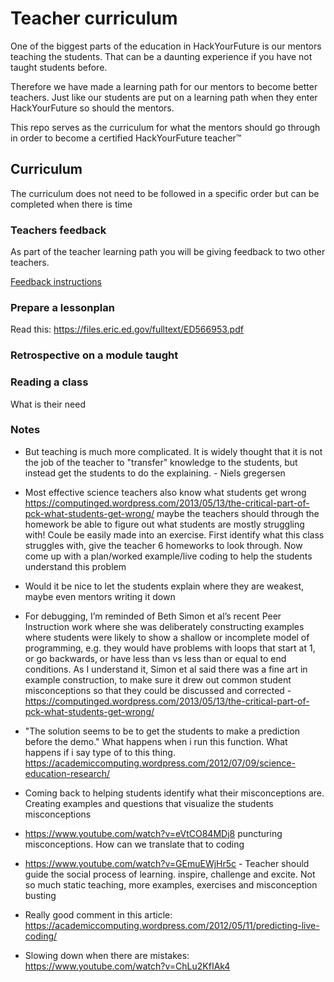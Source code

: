 # Teacher curriculum

One of the biggest parts of the education in HackYourFuture is our mentors teaching the students. That can be a daunting experience if you have not taught students before.

Therefore we have made a learning path for our mentors to become better teachers. Just like our students are put on a learning path when they enter HackYourFuture so should the mentors.

This repo serves as the curriculum for what the mentors should go through in order to become a certified HackYourFuture teacher™

## Curriculum

The curriculum does not need to be followed in a specific order but can be completed when there is time

### Teachers feedback
As part of the teacher learning path you will be giving feedback to two other teachers.

[Feedback instructions](feedback.md)

### Prepare a lessonplan
Read this: https://files.eric.ed.gov/fulltext/ED566953.pdf

### Retrospective on a module taught

### Reading a class
What is their need

### Notes
- But teaching is much more complicated. It is widely thought that it is not the job of the teacher to "transfer" knowledge to the students, but instead get the students to do the explaining. - Niels gregersen

- Most effective science teachers also know what students get wrong https://computinged.wordpress.com/2013/05/13/the-critical-part-of-pck-what-students-get-wrong/ maybe the teachers should through the homework be able to figure out what students are mostly struggling with! Coule be easily made into an exercise. First identify what this class struggles with, give the teacher 6 homeworks to look through. Now come up with a plan/worked example/live coding to help the students understand this problem

- Would it be nice to let the students explain where they are weakest, maybe even mentors writing it down

- For debugging, I’m reminded of Beth Simon et al’s recent Peer Instruction work where she was deliberately constructing examples where students were likely to show a shallow or incomplete model of programming, e.g. they would have problems with loops that start at 1, or go backwards, or have less than vs less than or equal to end conditions. As I understand it, Simon et al said there was a fine art in example construction, to make sure it drew out common student misconceptions so that they could be discussed and corrected - https://computinged.wordpress.com/2013/05/13/the-critical-part-of-pck-what-students-get-wrong/

- "The solution seems to be to get the students to make a prediction before the demo." 
What happens when i run this function. What happens if i say type of to this thing. https://academiccomputing.wordpress.com/2012/07/09/science-education-research/ 

- Coming back to helping students identify what their misconceptions are. Creating examples and questions that visualize the students misconceptions

- https://www.youtube.com/watch?v=eVtCO84MDj8 puncturing misconceptions. How can we translate that to coding

- https://www.youtube.com/watch?v=GEmuEWjHr5c - Teacher should guide the social process of learning.  inspire, challenge and excite. Not so much static teaching, more examples, exercises and misconception busting

- Really good comment in this article: https://academiccomputing.wordpress.com/2012/05/11/predicting-live-coding/

- Slowing down when there are mistakes: https://www.youtube.com/watch?v=ChLu2KfIAk4
